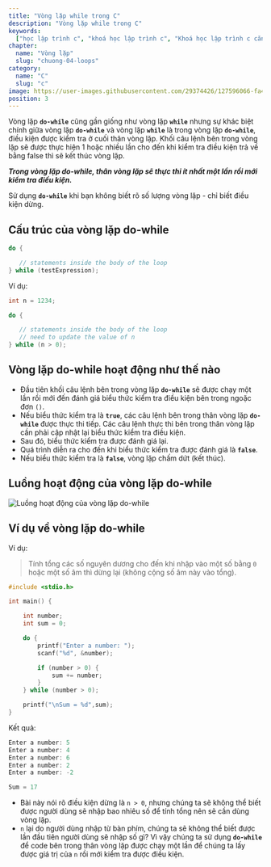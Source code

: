 ```yaml
---
title: "Vòng lặp while trong C"
description: "Vòng lặp while trong C"
keywords:
  ["học lập trình c", "khoá học lập trình c", "Khoá học lập trình c căn bản"]
chapter:
  name: "Vòng lặp"
  slug: "chuong-04-loops"
category:
  name: "C"
  slug: "c"
image: https://user-images.githubusercontent.com/29374426/127596066-fa46df01-982f-4a72-b6d1-f7d8f5c5a9b3.png
position: 3
---
```


Vòng lặp **`do-while`** cũng gần giống như vòng lặp **`while`** nhưng sự khác biệt chính giữa vòng lặp **`do-while`** và vòng lặp **`while`** là trong vòng lặp **`do-while`**, điều kiện được kiểm tra ở cuối thân vòng lặp. Khối câu lệnh bên trong vòng lặp sẽ được thực hiện 1 hoặc nhiều lần cho đến khi kiểm tra điều kiện trả về bằng false thì sẽ kết thúc vòng lặp.

**_Trong vòng lặp do-while, thân vòng lặp sẽ thực thi ít nhất một lần rồi mới kiểm tra điều kiện._**

Sử dụng **`do-while`** khi bạn không biết rõ số lượng vòng lặp - chỉ biết điều kiện dừng.

## Cấu trúc của vòng lặp do-while

```c
do {

   // statements inside the body of the loop
} while (testExpression);
```

Ví dụ:

```c
int n = 1234;

do {

   // statements inside the body of the loop
   // need to update the value of n
} while (n > 0);
```

## Vòng lặp do-while hoạt động như thế nào

- Đầu tiên khối câu lệnh bên trong vòng lặp **`do-while`** sẽ được chạy một lần rồi mới đến đánh giá biểu thức kiểm tra điều kiện bên trong ngoặc đơn `()`.
- Nếu biểu thức kiểm tra là **`true`**, các câu lệnh bên trong thân vòng lặp **`do-while`** được thực thi tiếp. Các câu lệnh thực thi bên trong thân vòng lặp cần phải cập nhật lại biểu thức kiểm tra điều kiện.
- Sau đó, biểu thức kiểm tra được đánh giá lại.
- Quá trình diễn ra cho đến khi biểu thức kiểm tra được đánh giá là **`false`**.
- Nếu biểu thức kiểm tra là **`false`**, vòng lặp chấm dứt (kết thúc).

## Luồng hoạt động của vòng lặp do-while

![Luồng hoạt động của vòng lặp do-while](https://user-images.githubusercontent.com/29374426/183098360-68d525b2-fcb1-41b7-8ef1-35b333729efa.png)

## Ví dụ về vòng lặp do-while

Ví dụ:

> Tính tổng các số nguyên dương cho đến khi nhập vào một số bằng `0` hoặc một số âm thì dừng lại (không cộng số âm này vào tổng).

```c
#include <stdio.h>

int main() {

    int number;
    int sum = 0;

    do {
        printf("Enter a number: ");
        scanf("%d", &number);

        if (number > 0) {
            sum += number;
        }
    } while (number > 0);

    printf("\nSum = %d",sum);
}
```

Kết quả:

```c
Enter a number: 5
Enter a number: 4
Enter a number: 6
Enter a number: 2
Enter a number: -2

Sum = 17
```

- Bài này nói rõ điều kiện dừng là `n > 0`, nhưng chúng ta sẽ không thể biết được người dùng sẽ nhập bao nhiêu số để tính tổng nên sẽ cần dùng vòng lặp.
- `n` lại do người dùng nhập từ bàn phím, chúng ta sẽ không thể biết được lần đầu tiên người dùng sẽ nhập số gì? Vì vậy chúng ta sử dụng **`do-while`** để code bên trong thân vòng lặp được chạy một lần để chúng ta lấy được giá trị của `n` rồi mới kiểm tra được điều kiện.
